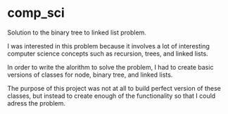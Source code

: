 # comp_sci
Solution to the binary tree to linked list problem.

I was interested in this problem because it involves a lot of interesting computer science concepts such as recursion, trees, and linked lists.

In order to write the alorithm to solve the problem, I had to create basic versions of classes for node, binary tree, and linked lists.

The purpose of this project was not at all to build perfect version of these classes, but instead to
create enough of the functionality so that I could adress the problem.
